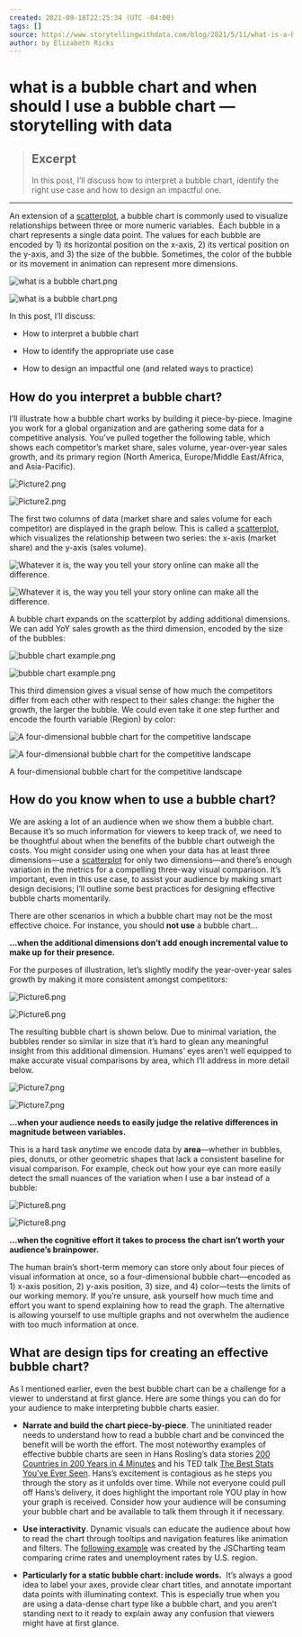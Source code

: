 ```yaml
---
created: 2021-09-18T22:25:34 (UTC -04:00)
tags: []
source: https://www.storytellingwithdata.com/blog/2021/5/11/what-is-a-bubble-chart
author: by Elizabeth Ricks
---
```


# what is a bubble chart and when should I use a bubble chart — storytelling with data

> ## Excerpt
> In this post, I’ll discuss how to interpret a bubble chart, identify the right use case and how to design an impactful one.

---
An extension of a [scatterplot](http://www.storytellingwithdata.com/blog/2020/5/27/what-is-a-scatterplot#:~:text=A%20scatterplot%20shows%20the%20relationship,than%20to%20communicate%20with%20it.), a bubble chart is commonly used to visualize relationships between three or more numeric variables.  Each bubble in a chart represents a single data point. The values for each bubble are encoded by 1) its horizontal position on the x-axis, 2) its vertical position on the y-axis, and 3) the size of the bubble. Sometimes, the color of the bubble or its movement in animation can represent more dimensions. 

![what is a bubble chart.png](https://images.squarespace-cdn.com/content/v1/55b6a6dce4b089e11621d3ed/1620735895990-Y5IJCDP280MDPNI8IAKZ/what+is+a+bubble+chart.png)

![what is a bubble chart.png](https://images.squarespace-cdn.com/content/v1/55b6a6dce4b089e11621d3ed/1620735895990-Y5IJCDP280MDPNI8IAKZ/what+is+a+bubble+chart.png?format=500w)

In this post, I’ll discuss:

-   How to interpret a bubble chart 
    
-   How to identify the appropriate use case 
    
-   How to design an impactful one (and related ways to practice)
    

## How do you interpret a bubble chart? 

I’ll illustrate how a bubble chart works by building it piece-by-piece. Imagine you work for a global organization and are gathering some data for a competitive analysis. You’ve pulled together the following table, which shows each competitor’s market share, sales volume, year-over-year sales growth, and its primary region (North America, Europe/Middle East/Africa, and Asia-Pacific). 

![Picture2.png](https://images.squarespace-cdn.com/content/v1/55b6a6dce4b089e11621d3ed/1620736332938-DO17OJ3YAI8175GHG4XP/data+table+example.png)

![Picture2.png](https://images.squarespace-cdn.com/content/v1/55b6a6dce4b089e11621d3ed/1620736332938-DO17OJ3YAI8175GHG4XP/data+table+example.png?format=750w)

The first two columns of data (market share and sales volume for each competitor) are displayed in the graph below. This is called a [scatterplot](https://www.storytellingwithdata.com/blog/2020/5/27/what-is-a-scatterplot#:~:text=A%20scatterplot%20shows%20the%20relationship,than%20to%20communicate%20with%20it.), which visualizes the relationship between two series: the x-axis (market share) and the y-axis (sales volume).

![Whatever it is, the way you tell your story online can make all the difference.](https://images.squarespace-cdn.com/content/v1/55b6a6dce4b089e11621d3ed/1620736555772-R91I8XBIYAPTEPPP5I7T/scatterplot+example.png)

![Whatever it is, the way you tell your story online can make all the difference.](https://images.squarespace-cdn.com/content/v1/55b6a6dce4b089e11621d3ed/1620736555772-R91I8XBIYAPTEPPP5I7T/scatterplot+example.png?format=750w)

A bubble chart expands on the scatterplot by adding additional dimensions. We can add YoY sales growth as the third dimension, encoded by the size of the bubbles:

![bubble chart example.png](https://images.squarespace-cdn.com/content/v1/55b6a6dce4b089e11621d3ed/1620736942616-6HIT4QJK4Y52HYTHCU0M/bubble+chart+example.png)

![bubble chart example.png](https://images.squarespace-cdn.com/content/v1/55b6a6dce4b089e11621d3ed/1620736942616-6HIT4QJK4Y52HYTHCU0M/bubble+chart+example.png?format=750w)

This third dimension gives a visual sense of how much the competitors differ from each other with respect to their sales change: the higher the growth, the larger the bubble. We could even take it one step further and encode the fourth variable (Region) by color:

![A four-dimensional bubble chart for the competitive landscape](https://images.squarespace-cdn.com/content/v1/55b6a6dce4b089e11621d3ed/1620737172553-PASW5LBB2K6L54CXP71P/four+dimensional+graph.png)

![A four-dimensional bubble chart for the competitive landscape](https://images.squarespace-cdn.com/content/v1/55b6a6dce4b089e11621d3ed/1620737172553-PASW5LBB2K6L54CXP71P/four+dimensional+graph.png?format=750w)

A four-dimensional bubble chart for the competitive landscape

## How do you know when to use a bubble chart?

We are asking a lot of an audience when we show them a bubble chart. Because it’s so much information for viewers to keep track of, we need to be thoughtful about when the benefits of the bubble chart outweigh the costs. You might consider using one when your data has at least three dimensions—use a [scatterplot](http://www.storytellingwithdata.com/blog/2020/5/27/what-is-a-scatterplot#:~:text=A%20scatterplot%20shows%20the%20relationship,than%20to%20communicate%20with%20it.) for only two dimensions—and there’s enough variation in the metrics for a compelling three-way visual comparison. It’s important, even in this use case, to assist your audience by making smart design decisions; I’ll outline some best practices for designing effective bubble charts momentarily. 

There are other scenarios in which a bubble chart may not be the most effective choice. For instance, you should **not use** a bubble chart...

**...when the additional dimensions don’t add enough incremental value to make up for their presence.** 

For the purposes of illustration, let’s slightly modify the year-over-year sales growth by making it more consistent amongst competitors:

![Picture6.png](https://images.squarespace-cdn.com/content/v1/55b6a6dce4b089e11621d3ed/1620737670737-8BXDSVYBGVG3JK38OI5J/data+table+example.png)

![Picture6.png](https://images.squarespace-cdn.com/content/v1/55b6a6dce4b089e11621d3ed/1620737670737-8BXDSVYBGVG3JK38OI5J/data+table+example.png?format=750w)

The resulting bubble chart is shown below. Due to minimal variation, the bubbles render so similar in size that it’s hard to glean any meaningful insight from this additional dimension. Humans’ eyes aren’t well equipped to make accurate visual comparisons by area, which I’ll address in more detail below. 

![Picture7.png](https://images.squarespace-cdn.com/content/v1/55b6a6dce4b089e11621d3ed/1620737804271-P53OYMYVOI3RS8XLUXKT/Picture7.png)

![Picture7.png](https://images.squarespace-cdn.com/content/v1/55b6a6dce4b089e11621d3ed/1620737804271-P53OYMYVOI3RS8XLUXKT/Picture7.png?format=750w)

**...when your audience needs to easily judge the relative differences in magnitude between variables.** 

This is a hard task _anytime_ we encode data by **area**—whether in bubbles, pies, donuts, or other geometric shapes that lack a consistent baseline for visual comparison. For example, check out how your eye can more easily detect the small nuances of the variation when I use a bar instead of a bubble:

![Picture8.png](https://images.squarespace-cdn.com/content/v1/55b6a6dce4b089e11621d3ed/1620738080006-GKZU6TH7HTPJOEFNKILA/bar+chart+example.png)

![Picture8.png](https://images.squarespace-cdn.com/content/v1/55b6a6dce4b089e11621d3ed/1620738080006-GKZU6TH7HTPJOEFNKILA/bar+chart+example.png?format=750w)

**...when the cognitive effort it takes to process the chart isn’t worth your audience’s brainpower.**

The human brain’s short-term memory can store only about four pieces of visual information at once, so a four-dimensional bubble chart—encoded as 1) x-axis position, 2) y-axis position, 3) size, and 4) color—tests the limits of our working memory. If you’re unsure, ask yourself how much time and effort you want to spend explaining how to read the graph. The alternative is allowing yourself to use multiple graphs and not overwhelm the audience with too much information at once.

## What are design tips for creating an effective bubble chart?

As I mentioned earlier, even the best bubble chart can be a challenge for a viewer to understand at first glance. Here are some things you can do for your audience to make interpreting bubble charts easier. 

-   **Narrate and build the chart piece-by-piece**. The uninitiated reader needs to understand how to read a bubble chart and be convinced the benefit will be worth the effort. The most noteworthy examples of effective bubble charts are seen in Hans Rosling’s data stories [200 Countries in 200 Years in 4 Minutes](https://www.youtube.com/watch?v=jbkSRLYSojo) and his TED talk [The Best Stats You’ve Ever Seen](https://www.youtube.com/watch?v=hVimVzgtD6w&t=311s). Hans’s excitement is contagious as he steps you through the story as it unfolds over time. While not everyone could pull off Hans’s delivery, it does highlight the important role YOU play in how your graph is received. Consider how your audience will be consuming your bubble chart and be available to talk them through it if necessary.
    
-   **Use interactivity**. Dynamic visuals can educate the audience about how to read the chart through tooltips and navigation features like animation and filters. The [following example](https://community.storytellingwithdata.com/discover/detail/4003e277-6e5a-4d22-b271-a05f5a13105b) was created by the JSCharting team comparing crime rates and unemployment rates by U.S. region.
    

-   **Particularly for a static bubble chart: include words.**  It’s always a good idea to label your axes, provide clear chart titles, and annotate important data points with illuminating context. This is especially true when you are using a data-dense chart type like a bubble chart, and you aren’t standing next to it ready to explain away any confusion that viewers might have at first glance.
